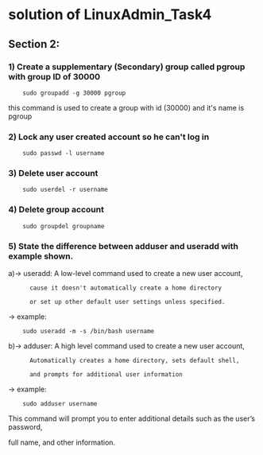 # solution of LinuxAdmin_Task4

## Section 2: 

### 1) Create a supplementary (Secondary) group called pgroup with group ID of 30000

		sudo groupadd -g 30000 pgroup
	
this command is used to create a group with id (30000) and it's name is pgroup


### 2) Lock any user created account so he can't log in

		sudo passwd -l username 
	

### 3) Delete user account

		sudo userdel -r username
	

### 4) Delete group account

		sudo groupdel groupname
	

### 5) State the difference between adduser and useradd with example shown.

a)-> useradd: A low-level command used to create a new user account, 
	      
	      cause it doesn't automatically create a home directory 
	      
	      or set up other default user settings unless specified.
	      
-> example:   

		sudo useradd -m -s /bin/bash username
		
b)-> adduser: A high level command used to create a new user account, 

	      Automatically creates a home directory, sets default shell, 
	      
	      and prompts for additional user information

-> example: 

		sudo adduser username 

This command will prompt you to enter additional details such as the user’s password, 

full name, and other information.	

